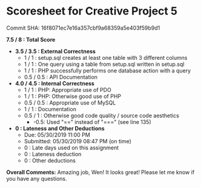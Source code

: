 # Scoresheet for Creative Project 5
Commit SHA: 16f8071ec7e16a357cbf9a68359a5e403f59b9d1

**7.5 / 8 : Total Score**
- **3.5 / 3.5 : External Correctness**
     - 1 / 1 : setup.sql creates at least one table with 3 different columns
     - 1 / 1 : One query using a table from setup.sql written in setup.sql
     - 1 / 1 : PHP successfully performs one database action with a query
     - 0.5 / 0.5 : API Documentation
- **4.0 / 4.5 : Internal Correctness**
     - 1 / 1 : PHP: Appropriate use of PDO
     - 1 / 1 : PHP: Otherwise good use of PHP
     - 0.5 / 0.5 : Appropriate use of MySQL
     - 1 / 1 : Documentation
     - 0.5 / 1 : Otherwise good code quality / source code aesthetics
          - -0.5: Used "==" instead of "===" (see line 135)
- **0 : Lateness and Other Deductions**
     - Due: 05/30/2019 11:00 PM
     - Submitted: 05/30/2019 08:47 PM (on time)
     - 0 : Late days used on this assignment
     - 0 : Lateness deduction
     - 0 : Other deductions

**Overall Comments:**
Amazing job, Wen! It looks great! Please let me know if you have any questions.